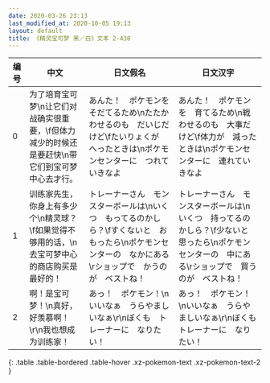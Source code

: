 ```yaml
---
date: 2020-03-26 23:13
last_modified_at: 2020-10-05 19:13
layout: default
title: 《精灵宝可梦 黑／白》文本 2-438
---
```

| 编号 | 中文 | 日文假名 | 日文汉字 |
| ---- | ---- | ---- | --- |
| 0 | 为了培育宝可梦\n让它们对战确实很重要，\f但体力减少的时候还是要赶快\n带它们到宝可梦中心去才行。 | あんた！　ポケモンを　そだてるため\nたたかわせるのも　だいじだけど\fたいりょくが　へったときは\nポケモンセンターに　つれていきなよ | あんた！　ポケモンを　育てるため\n戦わせるのも　大事だけど\f体力が　減ったときは\nポケモンセンターに　連れていきなよ |
| 1 | 训练家先生，你身上有多少个\n精灵球？\f如果觉得不够用的话，\n去宝可梦中心的商店购买是最好的！ | トレーナーさん　モンスターボールは\nいくつ　もってるのかしら？\fすくないと　おもったら\nポケモンセンターの　なかにある\rショップで　かうのが　ベストね！ | トレーナーさん　モンスターボールは\nいくつ　持ってるのかしら？\f少ないと　思ったら\nポケモンセンターの　中にある\rショップで　買うのが　ベストね！ |
| 2 | 啊！是宝可梦！\n真好，好羡慕啊！\r\n我也想成为训练家！ | あっ！　ポケモン！\nいいなぁ　うらやましいなぁ\r\nぼくも　トレーナーに　なりたい！ | あっ！　ポケモン！\nいいなぁ　うらやましいなぁ\r\nぼくも　トレーナーに　なりたい！ |
{: .table .table-bordered .table-hover .xz-pokemon-text .xz-pokemon-text-2 }